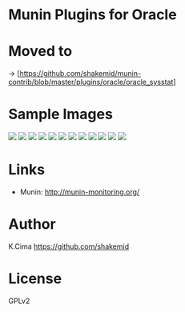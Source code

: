 Munin Plugins for Oracle
====

# Moved to
-> [https://github.com/shakemid/munin-contrib/blob/master/plugins/oracle/oracle_sysstat]

# Sample Images
![](https://github.com/shakemid/munin-plugins-oracle/blob/images/examples/oracle_cursor-week.png)
![](https://github.com/shakemid/munin-plugins-oracle/blob/images/examples/oracle_event_wait-week.png)
![](https://github.com/shakemid/munin-plugins-oracle/blob/images/examples/oracle_event_wait_application-week.png)
![](https://github.com/shakemid/munin-plugins-oracle/blob/images/examples/oracle_event_wait_concurrency-week.png)
![](https://github.com/shakemid/munin-plugins-oracle/blob/images/examples/oracle_event_wait_userio-week.png)
![](https://github.com/shakemid/munin-plugins-oracle/blob/images/examples/oracle_execute-week.png)
![](https://github.com/shakemid/munin-plugins-oracle/blob/images/examples/oracle_parse-week.png)
![](https://github.com/shakemid/munin-plugins-oracle/blob/images/examples/oracle_pgastat-week.png)
![](https://github.com/shakemid/munin-plugins-oracle/blob/images/examples/oracle_physicalrw-week.png)
![](https://github.com/shakemid/munin-plugins-oracle/blob/images/examples/oracle_session_wait-week.png)
![](https://github.com/shakemid/munin-plugins-oracle/blob/images/examples/oracle_sgainfo-week.png)
![](https://github.com/shakemid/munin-plugins-oracle/blob/images/examples/oracle_transaction-week.png)

# Links
- Munin: http://munin-monitoring.org/

# Author
K.Cima https://github.com/shakemid

# License
GPLv2
